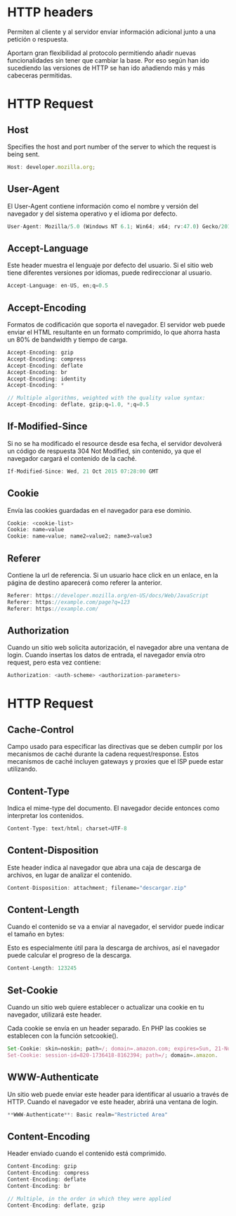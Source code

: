 # HTTP headers

Permiten al cliente y al servidor enviar información adicional junto a una petición o respuesta.

Aportarn gran flexibilidad al protocolo permitiendo añadir nuevas funcionalidades sin tener que cambiar la base. Por eso según han ido sucediendo las versiones de HTTP se han ido añadiendo más y más cabeceras permitidas.

# HTTP Request

## Host

Specifies the host and port number of the server to which the request is being sent.

```js
Host: developer.mozilla.org;
```

## User-Agent

El User-Agent contiene información como el nombre y versión del navegador y del sistema operativo y el idioma por defecto.

```js
User-Agent: Mozilla/5.0 (Windows NT 6.1; Win64; x64; rv:47.0) Gecko/20100101 Firefox/47.0
```

## Accept-Language

Este header muestra el lenguaje por defecto del usuario. Si el sitio web tiene diferentes versiones por idiomas, puede redireccionar al usuario.

```js
Accept-Language: en-US, en;q=0.5
```

## Accept-Encoding

Formatos de codificación que soporta el navegador. El servidor web puede enviar el HTML resultante en un formato comprimido, lo que ahorra hasta un 80% de bandwidth y tiempo de carga.

```js
Accept-Encoding: gzip
Accept-Encoding: compress
Accept-Encoding: deflate
Accept-Encoding: br
Accept-Encoding: identity
Accept-Encoding: *

// Multiple algorithms, weighted with the quality value syntax:
Accept-Encoding: deflate, gzip;q=1.0, *;q=0.5
```

## If-Modified-Since

Si no se ha modificado el resource desde esa fecha, el servidor devolverá un código de respuesta 304 Not Modified, sin contenido, ya que el navegador cargará el contenido de la caché.

```js
If-Modified-Since: Wed, 21 Oct 2015 07:28:00 GMT
```

## Cookie

Envía las cookies guardadas en el navegador para ese dominio.

```js
Cookie: <cookie-list>
Cookie: name=value
Cookie: name=value; name2=value2; name3=value3
```

## Referer

Contiene la url de referencia. Si un usuario hace click en un enlace, en la página de destino aparecerá como referer la anterior.

```js
Referer: https://developer.mozilla.org/en-US/docs/Web/JavaScript
Referer: https://example.com/page?q=123
Referer: https://example.com/
```

## Authorization

Cuando un sitio web solicita autorización, el navegador abre una ventana de login. Cuando insertas los datos de entrada, el navegador envía otro request, pero esta vez contiene:

```js
Authorization: <auth-scheme> <authorization-parameters>
```

# HTTP Request

## Cache-Control

Campo usado para especificar las directivas que se deben cumplir por los mecanismos de caché durante la cadena request/response. Estos mecanismos de caché incluyen gateways y proxies que el ISP puede estar utilizando.

## Content-Type

Indica el mime-type del documento. El navegador decide entonces como interpretar los contenidos.

```js
Content-Type: text/html; charset=UTF-8
```

## Content-Disposition

Este header indica al navegador que abra una caja de descarga de archivos, en lugar de analizar el contenido.

```js
Content-Disposition: attachment; filename="descargar.zip"
```

## Content-Length

Cuando el contenido se va a enviar al navegador, el servidor puede indicar el tamaño en bytes:

Esto es especialmente útil para la descarga de archivos, así el navegador puede calcular el progreso de la descarga.

```js
Content-Length: 123245
```

## Set-Cookie

Cuando un sitio web quiere establecer o actualizar una cookie en tu navegador, utilizará este header.

Cada cookie se envía en un header separado. En PHP las cookies se establecen con la función setcookie().

```js
Set-Cookie: skin=noskin; path=/; domain=.amazon.com; expires=Sun, 21-Nov-2015 14:22:22 GMT
Set-Cookie: session-id=820-1736418-8162394; path=/; domain=.amazon.
```

## WWW-Authenticate

Un sitio web puede enviar este header para identificar al usuario a través de HTTP. Cuando el navegador ve este header, abrirá una ventana de login.

```js
**WWW-Authenticate**: Basic realm="Restricted Area"
```

## Content-Encoding

Header enviado cuando el contenido está comprimido.

```js
Content-Encoding: gzip
Content-Encoding: compress
Content-Encoding: deflate
Content-Encoding: br

// Multiple, in the order in which they were applied
Content-Encoding: deflate, gzip
```
